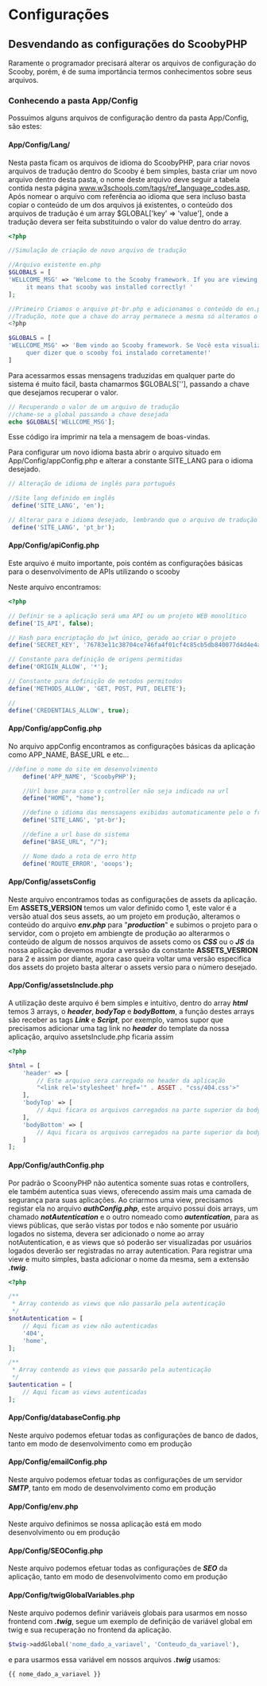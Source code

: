 # Configurações

## Desvendando as configurações do ScoobyPHP

Raramente o programador precisará alterar os arquivos de configuração do Scooby, porém, é de suma importância termos conhecimentos sobre seus arquivos.

### Conhecendo a pasta App/Config

Possuímos alguns arquivos de configuração dentro da pasta App/Config, são estes:

#### App/Config/Lang/

Nesta pasta ficam os arquivos de idioma do ScoobyPHP, para criar novos arquivos de tradução dentro do Scooby é bem simples, basta criar um novo arquivo dentro desta pasta, o nome deste arquivo deve seguir a tabela contida nesta página <a href='https://www.w3schools.com/tags/ref_language_codes.asp' target='_blank'>www.w3schools.com/tags/ref_language_codes.asp</a>, Após nomear o arquivo com referência ao idioma que sera incluso basta copiar o conteúdo de um dos arquivos já existentes, o conteúdo dos arquivos de tradução é um array $GLOBAL['key' => 'value'], onde a tradução devera ser feita substituindo o valor do value dentro do array.

```php
<?php

//Simulação de criação de novo arquivo de tradução

//Arquivo existente en.php
$GLOBALS = [
'WELLCOME_MSG' => 'Welcome to the Scooby framework. If you are viewing this page,
     it means that scooby was installed correctly! '
];

//Primeiro Criamos o arquivo pt-br.php e adicionamos o conteúdo do en.php, após isso traduzimos as mensagens e caso precise criamos novas mensagens
//Tradução, note que a chave do array permanece a mesma só alteramos o valor
<?php

$GLOBALS = [
'WELLCOME_MSG' => 'Bem vindo ao Scooby framework. Se Você esta visualizando esta página,
     quer dizer que o scooby foi instalado corretamente!'
]

```

Para acessarmos essas mensagens traduzidas em qualquer parte do sistema é muito fácil, basta chamarmos $GLOBALS[''], passando a chave que desejamos recuperar o valor.

```php
// Recuperando o valor de um arquivo de tradução
//chame-se a global passando a chave desejada
echo $GLOBALS['WELLCOME_MSG'];
```

Esse código ira imprimir na tela a mensagem de boas-vindas.

Para configurar um novo idioma basta abrir o arquivo situado em App/Config/appConfig.php e alterar a constante SITE_LANG para o idioma desejado.

```php
// Alteração de idioma de inglês para português

//Site lang definido em inglês
 define('SITE_LANG', 'en');

// Alterar para o idioma desejado, lembrando que o arquivo de tradução devera ter sido criado previamente
 define('SITE_LANG', 'pt_br'); 
```

#### App/Config/apiConfig.php

Este arquivo é muito importante, pois contém as configurações básicas para o desenvolvimento de APIs utilizando o scooby

Neste arquivo encontramos:

```php
<?php

// Definir se a aplicação será uma API ou um projeto WEB monolítico
define('IS_API', false);

// Hash para encriptação do jwt único, gerado ao criar o projeto
define('SECRET_KEY', '76783e11c38704ce746fa4f01cf4c85cb5db840077d4d4e4a4bf250824f155bb');

// Constante para definição de origens permitidas 
define('ORIGIN_ALLOW', '*');

// Constante para definição de metodos permitodos 
define('METHODS_ALLOW', 'GET, POST, PUT, DELETE');

// 
define('CREDENTIALS_ALLOW', true);

```

#### App/Config/appConfig.php

No arquivo appConfig encontramos as configurações básicas da aplicação como APP_NAME, BASE_URL e etc...

```php
//define o nome do site em desenvolvimento
    define('APP_NAME', 'ScoobyPHP');

    //Url base para caso o controller não seja indicado na url
    define("HOME", "home");

    //define o idioma das menssagens exibidas automaticamente pelo o framework em desenvolvimento
    define('SITE_LANG', 'pt-br');

    //define a url base do sistema
    define("BASE_URL", "/");

    // Nome dado a rota de erro http
    define('ROUTE_ERROR', 'ooops');
```

#### App/Config/assetsConfig

Neste arquivo encontramos todas as configurações de assets da aplicação.
Em **ASSETS_VERSION** temos um valor definido como 1, este valor é a versão atual dos seus assets, ao um projeto em produção, alteramos o conteúdo do arquivo  ***env.php*** para "***production***" e subimos o projeto para o servidor, com o projeto em ambiengte de produção ao alterarmos o conteúdo de algum de nossos arquivos de assets como os ***CSS*** ou o ***JS*** da nossa aplicação devemos mudar a verssão da constante **ASSETS_VESRION** para 2 e assim por diante, agora caso queira voltar uma versão especifica dos assets do projeto basta alterar o assets versio para o número desejado.

#### App/Config/assetsInclude.php

A utilização deste arquivo é bem simples e intuitivo, dentro do array ***html*** temos 3 arrays, o ***header***, ***bodyTop*** e ***bodyBottom***, a função destes arrays são receber as tags ***Link*** e ***Script***, por exemplo, vamos supor que precisamos adicionar uma tag link no ***header*** do template da nossa aplicação, arquivo assetsInclude.php ficaria assim

```php
<?php

$html = [
    'header' => [
        // Este arquivo sera carregado no header da aplicação
        "<link rel='stylesheet' href='" . ASSET . "css/404.css'>"
    ],
    'bodyTop' => [
        // Aqui ficara os arquivos carregados na parte superior da body
    ],
    'bodyBottom' => [
        // Aqui ficara os arquivos carregados na parte superior da body
    ]
];

```

#### App/Config/authConfig.php

Por padrão o ScoonyPHP não autentica somente suas rotas e controllers, ele também autentica suas views, oferecendo assim mais uma camada de segurança para suas aplicações.
Ao criarmos uma view, precisamos registar ela no arquivo ***authConfig.php***, este arquivo possui dois arrays, um chamado ***notAutentication*** e o outro nomeado como ***autentication***, para as views públicas, que serão vistas por todos e não somente por usuário logados no sistema, devera ser adicionado o nome ao array notAutentication, e as views que só poderão ser visualizadas por usuários logados deverão ser registradas no array autentication. Para registrar uma view e muito simples, basta adicionar o nome da mesma, sem a extensão ***.twig***.

```php
<?php

/**
 * Array contendo as views que não passarão pela autenticação
 */
$notAutentication = [
    // Aqui ficam as view não autenticadas 
    '404',
    'home',
];

/**
 * Array contendo as views que passarão pela autenticação
 */
$autentication = [
    // Aqui ficam as views autenticadas
];

```

#### App/Config/databaseConfig.php

Neste arquivo podemos efetuar todas as configurações de banco de dados, tanto em modo de desenvolvimento como em produção

#### App/Config/emailConfig.php

Neste arquivo podemos efetuar todas as configurações de um servidor ***SMTP***, tanto em modo de desenvolvimento como em produção

#### App/Config/env.php

Neste arquivo definimos se nossa aplicação está em modo desenvolvimento ou em produção

#### App/Config/SEOConfig.php

Neste arquivo podemos efetuar todas as configurações de ***SEO*** da aplicação, tanto em modo de desenvolvimento como em produção

#### App/Config/twigGlobalVariables.php

Neste arquivo podemos definir variáveis globais para usarmos em nosso frontend com ***.twig***, segue um exemplo de definição de variável global em twig e sua recuperação no frontend da aplicação.

```php
$twig->addGlobal('nome_dado_a_variavel', 'Conteudo_da_variavel'),
```

e para usarmos essa variável em nossos arquivos ***.twig*** usamos:

```twig
{{ nome_dado_a_variavel }}
```
